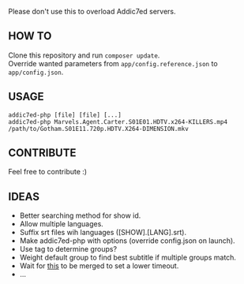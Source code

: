 Please don't use this to overload Addic7ed servers.

## HOW TO

Clone this repository and run `composer update`.<br/>
Override wanted parameters from `app/config.reference.json` to `app/config.json`.

## USAGE

`addic7ed-php [file] [file] [...]`<br/>
`addic7ed-php Marvels.Agent.Carter.S01E01.HDTV.x264-KILLERS.mp4 /path/to/Gotham.S01E11.720p.HDTV.X264-DIMENSION.mkv`

## CONTRIBUTE

Feel free to contribute :)

## IDEAS

* Better searching method for show id.
* Allow multiple languages.
* Suffix srt files wih languages ([SHOW].[LANG].srt).
* Make addic7ed-php with options (override config.json on launch).
* Use tag to determine groups?
* Weight default group to find best subtitle if multiple groups match.
* Wait for [this](https://github.com/FriendsOfPHP/Goutte/pull/158) to be merged to set a lower timeout.
* ...